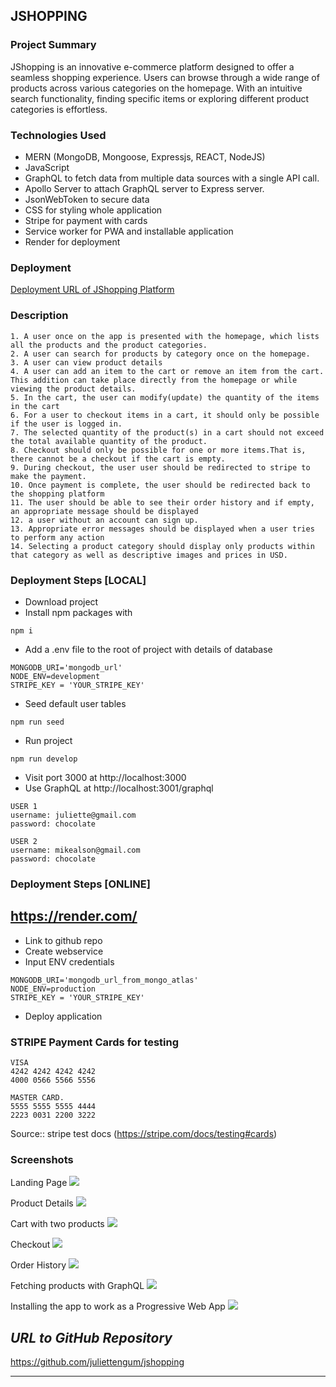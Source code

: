 ## JSHOPPING
   
### Project Summary
JShopping is an innovative e-commerce platform designed to offer a seamless shopping experience. Users can browse through a wide range of products across various categories on the homepage. With an intuitive search functionality, finding specific items or exploring different product categories is effortless.

### Technologies Used
* MERN (MongoDB, Mongoose, Expressjs, REACT, NodeJS)
* JavaScript
* GraphQL to fetch data from multiple data sources with a single API call.
* Apollo Server to attach GraphQL server to Express server.
* JsonWebToken to secure data
* CSS for styling whole application
* Stripe for payment with cards
* Service worker for PWA and installable application
* Render for deployment

### Deployment

[Deployment URL of JShopping Platform](https://jshopping.onrender.com/)

### Description

```
1. A user once on the app is presented with the homepage, which lists all the products and the product categories.
2. A user can search for products by category once on the homepage.
3. A user can view product details
4. ⁠A user can add an item to the cart or remove an item from the cart. This addition can take place directly from the homepage or while viewing the product details.
5. ⁠In the cart, the user can modify(update) the quantity of the items in the cart
6. For a user to checkout items in a cart, it should only be possible if the user is logged in.
7. ⁠The selected quantity of the product(s) in a cart should not exceed the total available quantity of the product.
8. ⁠Checkout should only be possible for one or more items.That is, there cannot be a checkout if the cart is empty.
9. ⁠During checkout, the user user should be redirected to stripe to make the payment.
10. ⁠Once payment is complete, the user should be redirected back to the shopping platform
11. ⁠The user should be able to see their order history and if empty, an appropriate message should be displayed
12. ⁠a user without an account can sign up.
13. ⁠Appropriate error messages should be displayed when a user tries to perform any action
14. ⁠Selecting a product category should display only products within that category as well as descriptive images and prices in USD.
```

### Deployment Steps [LOCAL]

- Download project
- Install npm packages with 
```text 
npm i
```
- Add a .env file to the root of project with details of database

```text
MONGODB_URI='mongodb_url'
NODE_ENV=development
STRIPE_KEY = 'YOUR_STRIPE_KEY'
```

- Seed default user tables
```text
npm run seed
```

- Run project
```text
npm run develop
```
- Visit port 3000 at http://localhost:3000
- Use GraphQL at http://localhost:3001/graphql

```text
USER 1
username: juliette@gmail.com
password: chocolate

USER 2
username: mikealson@gmail.com
password: chocolate
```

### Deployment Steps [ONLINE]


## https://render.com/

- Link to github repo
- Create webservice
- Input ENV credentials

```text
MONGODB_URI='mongodb_url_from_mongo_atlas'
NODE_ENV=production
STRIPE_KEY = 'YOUR_STRIPE_KEY'
```
- Deploy application

### STRIPE Payment Cards for testing

```text
VISA
4242 4242 4242 4242
4000 0566 5566 5556

MASTER CARD.
5555 5555 5555 4444
2223 0031 2200 3222
```
Source:: stripe test docs (https://stripe.com/docs/testing#cards)


### Screenshots

Landing Page
![](images/screenshot1.png)

Product Details
![](images/screenshot2.png)

Cart with two products
![](images/screenshot3.png)

Checkout
![](images/screenshot4.png)

Order History
![](images/screenshot5.png)

Fetching products with GraphQL
![](images/screenshot6.png)

Installing the app to work as a Progressive Web App
![](images/screenshot7.png)


## **_URL to GitHub Repository_**

https://github.com/juliettengum/jshopping


---------------------------------
